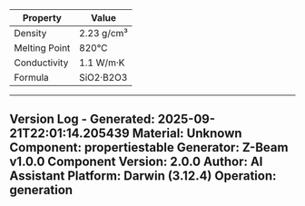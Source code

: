 | Property | Value |
|----------|-------|
| Density | 2.23 g/cm³ |
| Melting Point | 820°C |
| Conductivity | 1.1 W/m·K |
| Formula | SiO2·B2O3 |


---
Version Log - Generated: 2025-09-21T22:01:14.205439
Material: Unknown
Component: propertiestable
Generator: Z-Beam v1.0.0
Component Version: 2.0.0
Author: AI Assistant
Platform: Darwin (3.12.4)
Operation: generation
---